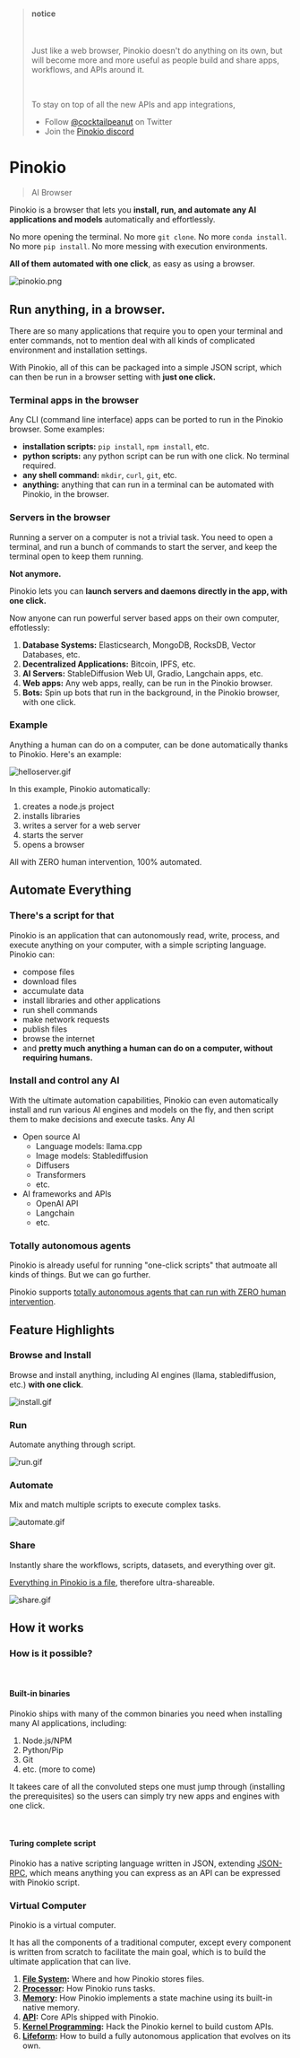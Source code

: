 <blockquote class='info'>

<h4>notice</h4>

<br>

Just like a web browser, Pinokio doesn't do anything on its own, but will become more and more useful as people build and share apps, workflows, and APIs around it.

<br>

To stay on top of all the new APIs and app integrations,

- Follow <a href="https://twitter.com/cocktailpeanut">@cocktailpeanut</a> on Twitter
- Join the <a href="https://discord.gg/TQdNwadtE4">Pinokio discord</a>
</blockquote>

# Pinokio

> AI Browser

Pinokio is a browser that lets you **install, run, and automate any AI applications and models** automatically and effortlessly.

No more opening the terminal. No more `git clone`. No more `conda install`. No more `pip install`. No more messing with execution environments.

**All of them automated with one click**, as easy as using a browser.


![pinokio.png](pinokio5.png)

## Run anything, in a browser.

There are so many applications that require you to open your terminal and enter commands, not to mention deal with all kinds of complicated environment and installation settings.

With Pinokio, all of this can be packaged into a simple JSON script, which can then be run in a browser setting with **just one click.**

### Terminal apps in the browser

Any CLI (command line interface) apps can be ported to run in the Pinokio browser. Some examples:

- **installation scripts:** `pip install`, `npm install`, etc.
- **python scripts:** any python script can be run with one click. No terminal required.
- **any shell command:** `mkdir`, `curl`, `git`, etc.
- **anything:** anything that can run in a terminal can be automated with Pinokio, in the browser.

### Servers in the browser

Running a server on a computer is not a trivial task. You need to open a terminal, and run a bunch of commands to start the server, and keep the terminal open to keep them running.

**Not anymore.**

Pinokio lets you can **launch servers and daemons directly in the app, with one click.**

Now anyone can run powerful server based apps on their own computer, effotlessly:

1. **Database Systems:** Elasticsearch, MongoDB, RocksDB, Vector Databases, etc.
2. **Decentralized Applications:** Bitcoin, IPFS, etc.
3. **AI Servers:** StableDiffusion Web UI, Gradio, Langchain apps, etc.
4. **Web apps:** Any web apps, really, can be run in the Pinokio browser.
5. **Bots:** Spin up bots that run in the background, in the Pinokio browser, with one click.


### Example

Anything a human can do on a computer, can be done automatically thanks to Pinokio. Here's an example:

![helloserver.gif](helloserver.gif)

In this example, Pinokio automatically:

1. creates a node.js project
2. installs libraries
3. writes a server for a web server
4. starts the server
5. opens a browser

All with ZERO human intervention, 100% automated.

## Automate Everything

### There's a script for that

Pinokio is an application that can autonomously read, write, process, and execute anything on your computer, with a simple scripting language. Pinokio can:

- compose files
- download files
- accumulate data
- install libraries and other applications
- run shell commands
- make network requests
- publish files
- browse the internet
- and **pretty much anything a human can do on a computer, without requiring humans.**


### Install and control any AI

With the ultimate automation capabilities, Pinokio can even automatically install and run various AI engines and models on the fly, and then script them to make decisions and execute tasks. Any AI 

- Open source AI
  - Language models: llama.cpp
  - Image models: Stablediffusion
  - Diffusers
  - Transformers
  - etc.
- AI frameworks and APIs
  - OpenAI API
  - Langchain
  - etc.

### Totally autonomous agents

Pinokio is already useful for running "one-click scripts" that autmoate all kinds of things. But we can go further.

Pinokio supports [totally autonomous agents that can run with ZERO human intervention](/tutorial/autostart).


## Feature Highlights

### Browse and Install

Browse and install anything, including AI engines (llama, stablediffusion, etc.) **with one click**.

![install.gif](install.gif)

### Run

Automate anything through script.

![run.gif](run.gif)

### Automate

Mix and match multiple scripts to execute complex tasks.

![automate.gif](automate.gif)

### Share

Instantly share the workflows, scripts, datasets, and everything over git.

[Everything in Pinokio is a file](fs/overview.html), therefore ultra-shareable.

![share.gif](share.gif)


## How it works

### How is it possible?

<br>

#### Built-in binaries

Pinokio ships with many of the common binaries you need when installing many AI applications, including:

1. Node.js/NPM
2. Python/Pip
3. Git
4. etc. (more to come)

It takees care of all the convoluted steps one must jump through (installing the prerequisites) so the users can simply try new apps and engines with one click.

<br>

#### Turing complete script

Pinokio has a native scripting language written in JSON, extending [JSON-RPC](https://www.jsonrpc.org/specification), which means anything you can express as an API can be expressed with Pinokio script. 


### Virtual Computer

Pinokio is a virtual computer.

It has all the components of a traditional computer, except every component is written from scratch to facilitate the main goal, which is to build the ultimate application that can live.

1. **[File System](fs/overview):** Where and how Pinokio stores files.
2. **[Processor](processor/overview):** How Pinokio runs tasks.
2. **[Memory](memory/overview):** How Pinokio implements a state machine using its built-in native memory.
4. **[API](api/overview):** Core APIs shipped with Pinokio.
4. **[Kernel Programming](custom/what):** Hack the Pinokio kernel to build custom APIs.
5. **[Lifeform](ai/overview):** How to build a fully autonomous application that evolves on its own.


